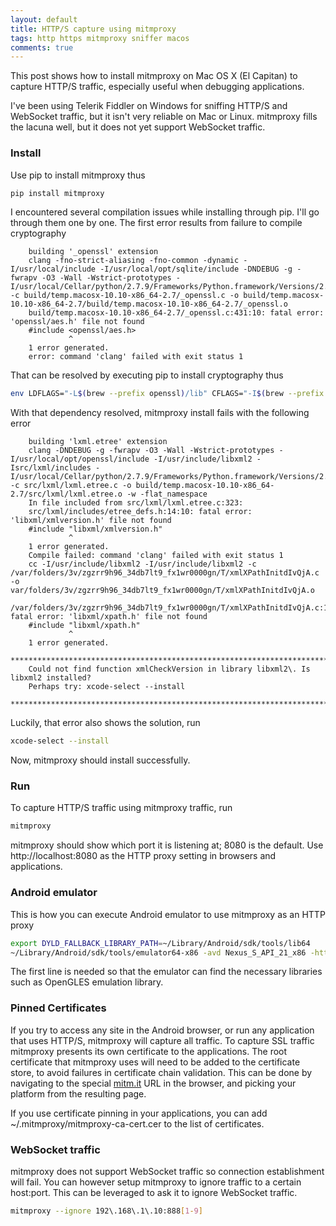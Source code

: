 ```yaml
---
layout: default
title: HTTP/S capture using mitmproxy
tags: http https mitmproxy sniffer macos
comments: true
---
```


This post shows how to install mitmproxy on Mac OS X (El Capitan) to capture HTTP/S traffic, especially useful when debugging applications.

I've been using Telerik Fiddler on Windows for sniffing HTTP/S and WebSocket traffic, but it isn't very reliable on Mac or Linux. mitmproxy fills the lacuna well, but it does not yet support WebSocket traffic.

### Install

Use pip to install mitmproxy thus

```bash
pip install mitmproxy
```

I encountered several compilation issues while installing through pip. I'll go through them one by one. The first error results from failure to compile cryptography

```text
    building '_openssl' extension
    clang -fno-strict-aliasing -fno-common -dynamic -I/usr/local/include -I/usr/local/opt/sqlite/include -DNDEBUG -g -fwrapv -O3 -Wall -Wstrict-prototypes -I/usr/local/Cellar/python/2.7.9/Frameworks/Python.framework/Versions/2.7/include/python2.7 -c build/temp.macosx-10.10-x86_64-2.7/_openssl.c -o build/temp.macosx-10.10-x86_64-2.7/build/temp.macosx-10.10-x86_64-2.7/_openssl.o
    build/temp.macosx-10.10-x86_64-2.7/_openssl.c:431:10: fatal error: 'openssl/aes.h' file not found
    #include <openssl/aes.h>
             ^
    1 error generated.
    error: command 'clang' failed with exit status 1
```

That can be resolved by executing pip to install cryptography thus

```bash
env LDFLAGS="-L$(brew --prefix openssl)/lib" CFLAGS="-I$(brew --prefix openssl)/include" pip install mitmproxy
```

With that dependency resolved, mitmproxy install fails with the following error

```text
    building 'lxml.etree' extension
    clang -DNDEBUG -g -fwrapv -O3 -Wall -Wstrict-prototypes -I/usr/local/opt/openssl/include -I/usr/include/libxml2 -Isrc/lxml/includes -I/usr/local/Cellar/python/2.7.9/Frameworks/Python.framework/Versions/2.7/include/python2.7 -c src/lxml/lxml.etree.c -o build/temp.macosx-10.10-x86_64-2.7/src/lxml/lxml.etree.o -w -flat_namespace
    In file included from src/lxml/lxml.etree.c:323:
    src/lxml/includes/etree_defs.h:14:10: fatal error: 'libxml/xmlversion.h' file not found
    #include "libxml/xmlversion.h"
             ^
    1 error generated.
    Compile failed: command 'clang' failed with exit status 1
    cc -I/usr/include/libxml2 -I/usr/include/libxml2 -c /var/folders/3v/zgzrr9h96_34db7lt9_fx1wr0000gn/T/xmlXPathInitdIvQjA.c -o var/folders/3v/zgzrr9h96_34db7lt9_fx1wr0000gn/T/xmlXPathInitdIvQjA.o
    /var/folders/3v/zgzrr9h96_34db7lt9_fx1wr0000gn/T/xmlXPathInitdIvQjA.c:1:10: fatal error: 'libxml/xpath.h' file not found
    #include "libxml/xpath.h"
             ^
    1 error generated.
    *********************************************************************************
    Could not find function xmlCheckVersion in library libxml2\. Is libxml2 installed?
    Perhaps try: xcode-select --install
    *********************************************************************************
```

Luckily, that error also shows the solution, run

```bash
xcode-select --install
```

Now, mitmproxy should install successfully.

### Run

To capture HTTP/S traffic using mitmproxy traffic, run

```bash
mitmproxy
```

mitmproxy should show which port it is listening at; 8080 is the default. Use http://localhost:8080 as the HTTP proxy setting in browsers and applications.

### Android emulator

This is how you can execute Android emulator to use mitmproxy as an HTTP proxy

```bash
export DYLD_FALLBACK_LIBRARY_PATH=~/Library/Android/sdk/tools/lib64
~/Library/Android/sdk/tools/emulator64-x86 -avd Nexus_S_API_21_x86 -http-proxy http://localhost:8080
```

The first line is needed so that the emulator can find the necessary libraries such as OpenGLES emulation library.

### Pinned Certificates

If you try to access any site in the Android browser, or run any application that uses HTTP/S, mitmproxy will capture all traffic. To capture SSL traffic mitmproxy presents its own certificate to the applications. The root certificate that mitmproxy uses will need to be added to the certificate store, to avoid failures in certificate chain validation. This can be done by navigating to the special [mitm.it](http://mitm.it) URL in the browser, and picking your platform from the resulting page.

If you use certificate pinning in your applications, you can add ~/.mitmproxy/mitmproxy-ca-cert.cer to the list of certificates.

### WebSocket traffic

mitmproxy does not support WebSocket traffic so connection establishment will fail. You can however setup mitmproxy to ignore traffic to a certain host:port. This can be leveraged to ask it to ignore WebSocket traffic.

```bash
mitmproxy --ignore 192\.168\.1\.10:888[1-9]
```
